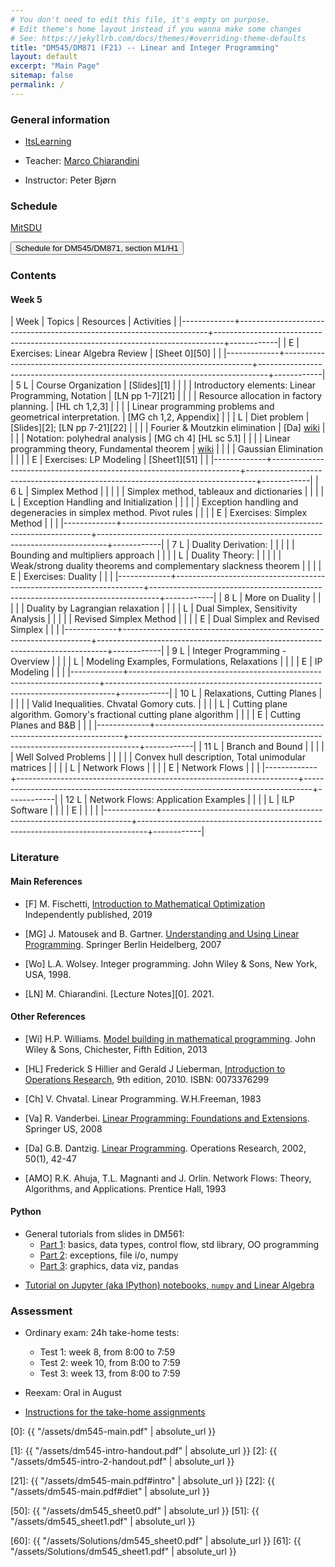 ```yaml
---
# You don't need to edit this file, it's empty on purpose.
# Edit theme's home layout instead if you wanna make some changes
# See: https://jekyllrb.com/docs/themes/#overriding-theme-defaults
title: "DM545/DM871 (F21) -- Linear and Integer Programming"
layout: default
excerpt: "Main Page"
sitemap: false
permalink: /
---
```




### General information



- [ItsLearning](https://sdu.itslearning.com/ContentArea/ContentArea.aspx?LocationID=9174&LocationType=1)

- Teacher: [Marco Chiarandini](https://imada.sdu.dk/~marco)

- Instructor: Peter Bjørn  <!-- pbjoe17@student.sdu.dk -->



### Schedule


<p>
<a href="https://mitsdu.sdu.dk/skema/activity/N330047101/f21">MitSDU</a>
</p>

<button onclick="myFunction('h2')" class="w3-btn w3-cell
w3-left-align">Schedule for DM545/DM871, section M1/H1 <i class="fa fa-caret-down"></i></button>
<div id="h2" class="w3-container w3-hide">

<div class="w3-responsive">

<div w3-include-html="./assets/dm545_m1.html"></div>
<script>
w3.includeHTML();
</script>
</div>
</div>






### Contents


#### Week 5

| Week        | Topics                                                               | Resources                                                                      | Activities |
|-------------+----------------------------------------------------------------------+--------------------------------------------------------------------------------+------------|
| E           | Exercises: Linear Algebra Review                                     | [Sheet 0][50]                                                                  |            |
|-------------+----------------------------------------------------------------------+--------------------------------------------------------------------------------+------------|
| 5 L         | Course Organization                                                  | [Slides][1]                                                                    |            |
|             | Introductory elements: Linear Programming, Notation                  | [LN pp 1-7][21]                                                                |            |
|             | Resource allocation in factory planning.                             | [HL ch 1,2,3]                                                                  |            |
|             | Linear programming problems and geometrical interpretation.          | [MG ch 1,2, Appendix]                                                          |            |
| L           | Diet problem                                                         | [Slides][2]; [LN pp 7-21][22]                                                  |            |
|             | Fourier & Moutzkin elimination                                       | [Da] [wiki](http://en.wikipedia.org/wiki/Fourier%E2%80%93Motzkin_elimination)  |            |
|             | Notation: polyhedral analysis                                        | [MG ch 4] [HL sc 5.1]                                                          |            |
|             | Linear programming theory, Fundamental theorem                       | [wiki](http://en.wikipedia.org/wiki/Fundamental_theorem_of_linear_programming) |            |
|             | Gaussian Elimination                                                 |                                                                                |            |
| E           | Exercises: LP Modeling                                               | [Sheet1][51]                                                                   |            |
|-------------+----------------------------------------------------------------------+--------------------------------------------------------------------------------+------------|
| 6        L  | Simplex Method                                                       |                                                                                |            |
|             | Simplex method, tableaux and dictionaries                            |                                                                                |            |
| L           | Exception Handling and Initialization                                |                                                                                |            |
|             | Exception handling and degeneracies in simplex method. Pivot rules   |                                                                                |            |
| E           | Exercises: Simplex Method                                            |                                                                                |            |
|-------------+----------------------------------------------------------------------+--------------------------------------------------------------------------------+------------|
| 7    L      | Duality Derivation:                                                  |                                                                                |            |
|             | Bounding and multipliers approach                                    |                                                                                |            |
| L           | Duality Theory:                                                      |                                                                                |            |
|             | Weak/strong duality theorems and complementary slackness theorem     |                                                                                |            |
| E           | Exercises: Duality                                                   |                                                                                |            |
|-------------+----------------------------------------------------------------------+--------------------------------------------------------------------------------+------------|
| 8      L    | More on Duality                                                      |                                                                                |            |
|             | Duality by Lagrangian relaxation                                     |                                                                                |            |
| L           | Dual Simplex, Sensitivity Analysis                                   |                                                                                |            |
|             | Revised Simplex Method                                               |                                                                                |            |
| E           | Dual Simplex and Revised Simplex                                     |                                                                                |            |
|-------------+----------------------------------------------------------------------+--------------------------------------------------------------------------------+------------|
| 9        L  | Integer Programming - Overview                                       |                                                                                |            |
| L           | Modeling Examples, Formulations, Relaxations                         |                                                                                |            |
| E           | IP Modeling                                                          |                                                                                |            |
|-------------+----------------------------------------------------------------------+--------------------------------------------------------------------------------+------------|
| 10        L | Relaxations, Cutting Planes                                          |                                                                                |            |
|             | Valid Inequalities. Chvatal Gomory cuts.                             |                                                                                |            |
| L           | Cutting plane algorithm. Gomory's fractional cutting plane algorithm |                                                                                |            |
| E           | Cutting Planes and B&B                                               |                                                                                |            |
|-------------+----------------------------------------------------------------------+--------------------------------------------------------------------------------+------------|
| 11        L | Branch and Bound                                                     |                                                                                |            |
|             | Well Solved Problems                                                 |                                                                                |            |
|             | Convex hull description, Total unimodular matrices                   |                                                                                |            |
| L           | Network Flows                                                        |                                                                                |            |
| E           | Network Flows                                                        |                                                                                |            |
|-------------+----------------------------------------------------------------------+--------------------------------------------------------------------------------+------------|
| 12        L | Network Flows: Application Examples                                  |                                                                                |            |
| L           | ILP Software                                                         |                                                                                |            |
| E           |                                                                      |                                                                                |            |
|-------------+----------------------------------------------------------------------+--------------------------------------------------------------------------------+------------|





<!---
,[./Training/dm545_sheet0.pdf][Sheet0 with python]]; intro to Python: [[./Slides/dm545_python1.pdf][1] [[./Slides/dm545_python2.pdf][2] |            |
-->


### Literature

#### Main References


- [F] M. Fischetti, [Introduction to Mathematical Optimization](https://www.amazon.com/Introduction-Mathematical-Optimization-Matteo-Fischetti/dp/1692792024)
  Independently published, 2019

- [MG] J. Matousek and B. Gartner. [Understanding and Using Linear Programming](http://dx.doi.org/10.1007/978-3-540-30717-4). Springer Berlin Heidelberg, 2007

- [Wo]  L.A. Wolsey. Integer programming. John Wiley & Sons, New York, USA, 1998.

- [LN] M. Chiarandini. [Lecture Notes][0]. 2021.


#### Other References



- [Wi] H.P. Williams. [Model building in mathematical programming](http://site.ebrary.com.proxy1-bib.sdu.dk:2048/lib/sdub/detail.action?docID=10657847). John Wiley & Sons, Chichester, Fifth Edition, 2013

- [HL] Frederick S Hillier and Gerald J Lieberman, [Introduction to Operations Research](http://highered.mcgraw-hill.com/sites/0073376299/information_center_view0/), 9th edition, 2010. ISBN: 0073376299

- [Ch] V. Chvatal. Linear Programming. W.H.Freeman, 1983

- [Va] R. Vanderbei. [Linear Programming: Foundations and Extensions](http://dx.doi.org/10.1007/978-0-387-74388-2). Springer US, 2008

- [Da] G.B. Dantzig.  [Linear Programming](http://dx.doi.org/10.1287/opre.50.1.42.17798). Operations Research, 2002, 50(1), 42-47


<!---  [CL] J. Clausen and J. Larsen. [Supplementary notes to networks and integer programming.](./DTUsupplnotes020209.pdf) Lecture Notes, DTU, 2009 -->


- [AMO] R.K. Ahuja, T.L. Magnanti and J. Orlin. Network Flows: Theory, Algorithms, and Applications. Prentice Hall, 1993


<!-- 


- [PRKM] João Pedro Pedroso, Abdur Rais, Mikio Kubo and Masakazu
  Muramatsu. [[https://scipbook.readthedocs.io][/Mathematical Optimization: Solving Problems using SCIP and Python/]].

- [An] E. Andersen. [[./Files/infeas.pdf][/How to use Farkas's Lemma to say something
  important about linear infeasible problems/]]. MOSEK Technical Repot
  TR-2011-1. 2011.

- [KN] Ed Klotz Alexandra M. Newman [[http://www.google.dk/url?sa=t&rct=j&q=&esrc=s&source=web&cd=1&cad=rja&uact=8&ved=0CCYQFjAA&url=http%3A%2F%2Finside.mines.edu%2F~anewman%2FMIP_practice120212.pdf&ei=H8VpVYatKoHRsgGhrICQAQ&usg=A
FQjCNGDviG6Bma4qepI-0s-GvdaIVc-6Q&sig2=5jT4rnDJkdBU2G1FJowLkQ][Practical Guidelines for Solving Difficult Mixed Integer Linear Programs]]. 2012

--> 





#### Python

- General tutorials from slides in DM561: 
  - [Part 1](https://dm561.github.io/assets/dm561-lec1.pdf): basics, data types, control flow, std library, OO programming
  - [Part 2](https://dm561.github.io/assets/dm561-lec2.pdf): exceptions, file i/o, numpy
  - [Part 3](https://dm561.github.io/assets/dm561-lec3.pdf): graphics, data viz, pandas


<!--- - [Youtube series](https://www.youtube.com/playlist?list=PL-osiE80TeTt2d9bfVyTiXJA-UTHn6WwU) -->


- [Tutorial on Jupyter (aka IPython) notebooks, `numpy` and Linear Algebra](https://github.com/DM871/dm871.github.io/blob/main/notebooks/Tutorial.ipynb)




### Assessment


- Ordinary exam: 24h take-home tests:
  - Test 1: week 8, from 8:00 to 7:59
  - Test 2: week 10, from 8:00 to 7:59
  - Test 3: week 13, from 8:00 to 7:59


- Reexam: Oral in August


- [Instructions for the take-home assignments](./notes/editing.html)





[0]: {{ "/assets/dm545-main.pdf" | absolute_url }}

[1]: {{ "/assets/dm545-intro-handout.pdf" | absolute_url }}
[2]: {{ "/assets/dm545-intro-2-handout.pdf" | absolute_url }}


[21]: {{ "/assets/dm545-main.pdf#intro" | absolute_url }}
[22]: {{ "/assets/dm545-main.pdf#diet" | absolute_url }}


[50]: {{ "/assets/dm545_sheet0.pdf" | absolute_url }}
[51]: {{ "/assets/dm545_sheet1.pdf" | absolute_url }}



[60]: {{ "/assets/Solutions/dm545_sheet0.pdf" | absolute_url }}
[61]: {{ "/assets/Solutions/dm545_sheet1.pdf" | absolute_url }}






<!---




| 6        L | Simplex Method                                                       | [ [[./Notes/dm545-main.pdf#simplexalgorithm1][Notes]] ] [ [[https://imada.sdu.dk/~marco/DM871/Resources/Ipython/Tutorial4Exam.html][Python tutorial]] ]                                                                                                                                                                 |            |
|            | Simplex method, tableaux and dictionaries                            | *[MG ch 5]* *[HL sc 4.1-4.4]*                                                                                                                                                                 |            |
| L          | Exception Handling and Initialization                                | [ [[./Notes/dm545-main.pdf#exceptions][Notes]] ]    [ [[./Training/Solutions/dm545_sheet2_plus.pdf][compedium]] ]                                                                                                                                                                    |            |
|            | Exception handling and degeneracies in simplex method. Pivot rules   | *[MG ch 5]*, *[HL sc 4.5]*                                                                                                                                                                    |            |
| E          | LP Modeling                                                          | [[./Training/dm545_sheet1.pdf][Sheet1]]                                                        [[./Training/Solutions/dm545_sheet1.pdf][Sheet1]]                                                                                                                          |            |
|------------+----------------------------------------------------------------------+-----------------------------------------------------------------------------------------------------------------------------------------------------------------------------------------------+------------|
| 7          | Duality Derivation:                                                  | [ [[./Notes/dm545-main.pdf#duality][Notes]] ]                                                                                                                                                                                     |            |
|            | Bounding and multipliers approach                                    | *[MG sc 6.1-6.3]* *[HL sc 6.1-6.4]*                                                                                                                                                           |            |
|            | Duality Theory:                                                      |                                                                                                                                                                                               |            |
|            | Weak/strong duality theorems and complementary slackness theorem     |                                                                                                                                                                                               |            |
| E          | Simplex Method                                                       | [[./Training/dm545_sheet2.pdf][Sheet2]]                                                           [[./Resources/Ipython/sheet2.html][Sheet2 (Johannes)]];   [[./Training/Solutions/dm545_sheet2.pdf][Sheet2 (Marco)]]                                                                                          |            |
|------------+----------------------------------------------------------------------+-----------------------------------------------------------------------------------------------------------------------------------------------------------------------------------------------+------------|
| 8          | More on Duality                                                      | [ [[./Notes/dm545-main.pdf#geometricdual][Notes]] ]                                                                                                                                                                                     |            |
|            | Duality by Lagrangian relaxation                                     | [CL ch 2]                                                                                                                                                                                     |            |
|            | Dual Simplex, Sensitivity Analysis                                   | [Va sc 7.1] [HL sc 7.1, 4.7]                                                                                                                                                                  |            |
|            | Revised Simplex Method                                               | [ [[./Notes/dm545-main.pdf#revised][Notes]] ]                                                                                                                                                                                     |            |
|            |                                                                      | [HL ch 5] [Va 6.1-6.5]                                                                                                                                                                        |            |
|            |                                                                      | [ [[./Files/Ch-Revised.pdf][Ch ch 7]] ]                                                                                                                                                                                   | Test 1     |
| E          | Duality                                                              | [[./Training/dm545_sheet3.pdf][Sheet3]]                                                            [[./Resources/Ipython/sheet3_2019.html][Sheet3 (Johannes)]];  [[./Training/Solutions/dm545_sheet3.pdf][Sheet3 (Marco)                                                 |            |
|------------+----------------------------------------------------------------------+-----------------------------------------------------------------------------------------------------------------------------------------------------------------------------------------------+------------|
| 9          | Integer Programming - Overview                                       | *[MG sc 6.4, 6.6, ch 3]* *[Wo ch 1]* @@html:<br>@@ [Wi ch 9.1-9.5]                                                                                                                            |            |
|            | Modeling Examples, Formulations, Relaxations                         | *[Wo ch 2]*                                                                                                                                                                                   |            |
| E          | Dual Simplex and Revised Simplex                                     | [[./Training/dm545_sheet4.pdf][Sheet4]]                                                           [[./Resources/Ipython/sheet4_2019.html][Sheet4 (Johannes)]];  [[./Training/Solutions/dm545_sheet4.pdf][Sheet4 (Marco)                                                  |            |
|------------+----------------------------------------------------------------------+-----------------------------------------------------------------------------------------------------------------------------------------------------------------------------------------------+------------|
| 10         | Relaxations, Cutting Planes                                          | *[Wo ch 7]*                                                                                                                                                                                   |            |
|            | Valid Inequalities. Chvatal Gomory cuts.                             |                                                                                                                                                                                               |            |
|            | Cutting plane algorithm. Gomory's fractional cutting plane algorithm | *[Wo ch 8.1-8.6]*                                                                                                                                                                             | Test 2     |
| E          | IP Modeling                                                          | [[./Training/dm545_sheet5.pdf][Sheet5]]                                                           [[./Resources/Ipython/sheet5_2019.html][Sheet5 (Johannes)]];  [[./Training/Solutions/dm545_sheet5.pdf][Sheet5 (Marco)                                                  |            |
|------------+----------------------------------------------------------------------+-----------------------------------------------------------------------------------------------------------------------------------------------------------------------------------------------+------------|
| 11         | Branch and Bound                                                     | *[Wo sec. 3.2-3.5]*    *[CL ch 7]*                                                                                                                                                            |            |
|            | Well Solved Problems                                                 |                                                                                                                                                                                               |            |
|            | Convex hull description, Total unimodular matrices                   |                                                                                                                                                                                               |            |
|            | Network Flows                                                        | *[CL ch 4,6,7]*                                                                                                                                                                               |            |
| E          | Cutting Planes and B&B                                               | [[./Training/dm545_gomory.pdf][Gomory cuts]]; [[./Training/dm545_bb.pdf][Branch and Bound]]                                     [[./Training/Solutions/dm545_gomory.pdf][gomory (Marco)]]; [[./Training/Solutions/dm545_bb.pdf][bb (Marco)]];  [[./Resources/Ipython/nikolai.html][Nikolai]]                                                                                        |            |
|------------+----------------------------------------------------------------------+-----------------------------------------------------------------------------------------------------------------------------------------------------------------------------------------------+------------|
| 12         | Network Flows: Application Examples                                  | [ [[./Notes/dm545-main.pdf][Notes]] ]  *[AOM sec 1.2]*                                                                                                                                                                    |            |
|            | ILP Software                                                         | [[./Slides/dm545-spreadsheet-handout.pdf][MinCosEx]]; [[https://www.imada.sdu.dk/~marco/Teaching/AY2017-2018/DM559/Files/mincost.xlsx][mincost.xlsx]];  [[https://imada.sdu.dk/~marco/Blog/optimization/spreadsheets/2017/10/25/spreadsheets.html][MILP in SpreadSheets]];  [[./Training/dm545_lab_scip.pdf][Lab]]                                                                                                                                           |            |
| E          | Network Flows                                                        | [[./Training/dm545_sheet6.pdf][NetFlows]]                                                          [[./Training/Solutions/dm545_sheet6.pdf][NetFlows]]                                                                                                                    |            |
|------------+----------------------------------------------------------------------+-----------------------------------------------------------------------------------------------------------------------------------------------------------------------------------------------+------------|
|            |                                                                      |                                                                                                                                                                                               | Test 3     |
|------------+----------------------------------------------------------------------+-----------------------------------------------------------------------------------------------------------------------------------------------------------------------------------------------+------------|



-->

